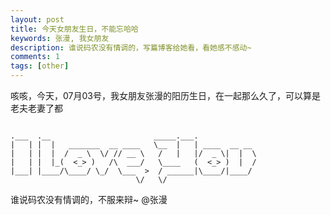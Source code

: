```yaml
---
layout: post
title: 今天女朋友生日，不能忘哈哈
keywords: 张漫, 我女朋友
description: 谁说码农没有情调的，写篇博客给她看，看她感不感动~
comments: 1
tags: [other]
---
```


咳咳，今天，07月03号，我女朋友张漫的阳历生日，在一起那么久了，可以算是老夫老妻了都

```

.___  .__                       _____.___.
|   | |  |   _______  __ ____   \__  |   | ____  __ __
|   | |  |  /  _ \  \/ // __ \   /   |   |/  _ \|  |  \
|   | |  |_(  <_> )   /\  ___/   \____   (  <_> )  |  /
|___| |____/\____/ \_/  \___  >  / ______|\____/|____/
                            \/   \/

```
谁说码农没有情调的，不服来辩~
@张漫
